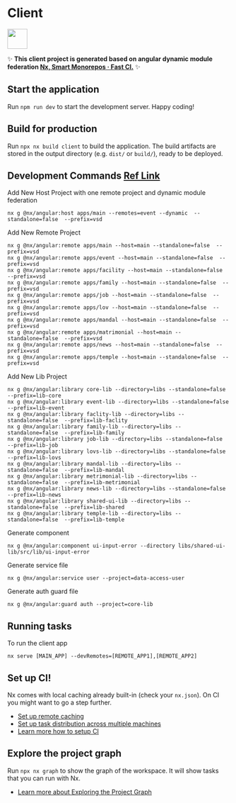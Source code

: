 # Client

<a alt="Nx logo" href="https://nx.dev" target="_blank" rel="noreferrer"><img src="https://raw.githubusercontent.com/nrwl/nx/master/images/nx-logo.png" width="45"></a>

✨ **This client project is generated based on angular dynamic module federation [Nx, Smart Monorepos · Fast CI.](https://nx.dev/recipes/angular/dynamic-module-federation-with-angular#advanced-angular-micro-frontends-with-dynamic-module-federation)** ✨

## Start the application

Run `npm run dev` to start the development server. Happy coding!

## Build for production

Run `npx nx build client` to build the application. The build artifacts are stored in the output directory (e.g. `dist/` or `build/`), ready to be deployed.

## Development Commands [Ref Link]()
Add New Host Project with one remote project and dynamic module federation
```
nx g @nx/angular:host apps/main --remotes=event --dynamic  --standalone=false  --prefix=vsd
```

Add New Remote Project
```
nx g @nx/angular:remote apps/main --host=main --standalone=false  --prefix=vsd
nx g @nx/angular:remote apps/event --host=main --standalone=false  --prefix=vsd
nx g @nx/angular:remote apps/facility --host=main --standalone=false  --prefix=vsd
nx g @nx/angular:remote apps/family --host=main --standalone=false  --prefix=vsd
nx g @nx/angular:remote apps/job --host=main --standalone=false  --prefix=vsd
nx g @nx/angular:remote apps/lov --host=main --standalone=false  --prefix=vsd
nx g @nx/angular:remote apps/mandal --host=main --standalone=false  --prefix=vsd
nx g @nx/angular:remote apps/matrimonial --host=main --standalone=false  --prefix=vsd
nx g @nx/angular:remote apps/news --host=main --standalone=false  --prefix=vsd
nx g @nx/angular:remote apps/temple --host=main --standalone=false  --prefix=vsd
```

Add New Lib Project
```
nx g @nx/angular:library core-lib --directory=libs --standalone=false  --prefix=lib-core
nx g @nx/angular:library event-lib --directory=libs --standalone=false  --prefix=lib-event
nx g @nx/angular:library faclity-lib --directory=libs --standalone=false  --prefix=lib-faclity
nx g @nx/angular:library family-lib --directory=libs --standalone=false  --prefix=lib-family
nx g @nx/angular:library job-lib --directory=libs --standalone=false  --prefix=lib-job
nx g @nx/angular:library lovs-lib --directory=libs --standalone=false  --prefix=lib-lovs
nx g @nx/angular:library mandal-lib --directory=libs --standalone=false  --prefix=lib-mandal
nx g @nx/angular:library metrimonial-lib --directory=libs --standalone=false  --prefix=lib-metrimonial
nx g @nx/angular:library news-lib --directory=libs --standalone=false  --prefix=lib-news
nx g @nx/angular:library shared-ui-lib --directory=libs --standalone=false  --prefix=lib-shared
nx g @nx/angular:library temple-lib --directory=libs --standalone=false  --prefix=lib-temple
```
Generate component
```
nx g @nx/angular:component ui-input-error --directory libs/shared-ui-lib/src/lib/ui-input-error
```
Generate service file
```
nx g @nx/angular:service user --project=data-access-user
```
Generate auth guard file
```
nx g @nx/angular:guard auth --project=core-lib
```

## Running tasks

To run the client app

```
nx serve [MAIN_APP] --devRemotes=[REMOTE_APP1],[REMOTE_APP2]
```

## Set up CI!

Nx comes with local caching already built-in (check your `nx.json`). On CI you might want to go a step further.

- [Set up remote caching](https://nx.dev/features/share-your-cache)
- [Set up task distribution across multiple machines](https://nx.dev/nx-cloud/features/distribute-task-execution)
- [Learn more how to setup CI](https://nx.dev/recipes/ci)

## Explore the project graph

Run `npx nx graph` to show the graph of the workspace.
It will show tasks that you can run with Nx.

- [Learn more about Exploring the Project Graph](https://nx.dev/core-features/explore-graph)
